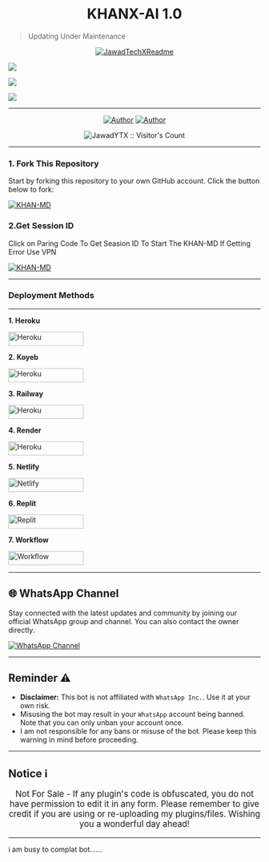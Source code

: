<p align="center">
  <h1 align="center">KHANX-AI 1.0</h1>
</p>

> Updating Under Maintenance 

<p align="center">
  <a href="https://github.com/JawadTechX"><img src="http://readme-typing-svg.herokuapp.com?color=red&center=true&vCenter=true&multiline=false&lines=KHANX-AI-+v1+MultiDevice;Developed+by+JawadTechX;Give+star+and+forks+this+Repo+🌟" alt="JawadTechXReadme"></a>
</p>

<a><img src='https://i.imgur.com/LyHic3i.gif'/></a>

<a><img src='https://files.catbox.moe/hzagwo.jpg'/></a>

<a><img src='https://i.imgur.com/LyHic3i.gif'/></a>

***

<p align="center">
<a href="https://github.com/JawadYTX"><img title="Author" src="https://img.shields.io/badge/JawadYTX-black?style=for-the-badge&logo=Github"></a> <a href="https://whatsapp.com/channel/0029VatOy2EAzNc2WcShQw1j"><img title="Author" src="https://img.shields.io/badge/CHANNEL-black?style=for-the-badge&logo=whatsapp"></a>

 <p align="center"><img src="https://profile-counter.glitch.me/{KHAN-MD}/count.svg" alt="JawadYTX :: Visitor's Count" old_src="https://profile-counter.glitch.me/{JawadYTX}/count.svg" /></p>

***

### 1. Fork This Repository

Start by forking this repository to your own GitHub account. Click the button below to fork:

  <a href="https://github.com/JawadYTX/KHANX-AI/fork"><img title="KHAN-MD" src="https://img.shields.io/badge/FORK-KHAN MD-h?color=blue&style=for-the-badge&logo=stackshare"></a>
  
### 2.Get Session ID

Click on Paring Code To Get Seasion ID To Start The KHAN-MD If Getting Error Use VPN

 <a href="https://khanx-pair.onrender.com/"><img title="KHAN-MD" src="https://img.shields.io/badge/PAIR-KHAN MD-h?color=red&style=for-the-badge&logo=whatsapp"></a>

---

### Deployment Methods 

---

**1. Heroku**

<p align="left">
<a href='https://dashboard.heroku.com/new?template=https://github.com/JawadYTX/KHANX-AI/tree/main' target="_blank"><img alt='Heroku' src='https://img.shields.io/badge/-heroku ‎ deploy-brown?style=for-the-badge&logo=heroku&logoColor=white'/< width=150 height=28/p></a>

**2. Koyeb**
  
<p align="left">
<a href='https://app.koyeb.com/services/deploy?type=git&repository=JawadYTX/KHANX-AI&ports=3000;http;/&env[SESSION_ID]=null&env[MODE]=public&env[AUTO_READ_STATUS]=true&env[SUDO_NB]=923448149931&env[ALIVE_IMG]=https://files.catbox.moe/hzagwo.jpg&env[AUTO_VOICE]=false&env[ALIVE_MSG]=KHAN-MD-IS-ALIVE&builder=dockerfile' target="_blank"><img alt='Heroku' src='https://img.shields.io/badge/-koyeb ‎ deploy-green?style=for-the-badge&logo=koyeb&logoColor=white'/< width=150 height=28/p></a>

**3. Railway**

<p align="left">
<a href='https://railway.app/new' target="_blank"><img alt='Heroku' src='https://img.shields.io/badge/-railway deploy-red?style=for-the-badge&logo=railway&logoColor=white'/< width=150 height=28/p></a>

**4. Render**
  
<p align="left">
<a href='https://dashboard.render.com/web/new' target="_blank"><img alt='Heroku' src='https://img.shields.io/badge/-Render deploy-black?style=for-the-badge&logo=render&logoColot=white'/< width=150 height=28/p></a>

**5. Netlify**
  
<p align="left">
<a href='https://app.netlify.com/' target="_blank"><img alt='Netlify' src='https://img.shields.io/badge/-Netlify Deploy-blue?style=for-the-badge&logo=netlify&logoColor=white'/< width=150 height=28/p></a> </a>

**6. Replit**

<p align="left">
<a href='https://replit.com/~' target="_blank"><img alt='Replit' src='https://img.shields.io/badge/-Replit Deploy-blue?style=for-the-badge&logo=replit&logoColor=white'/< width=150 height=28/p></a> </a>
 
 **7. Workflow**
 
<p align="left">
  <a href='https://github.com/JawadYTX/KHANX-AI/blob/main/WORKFLOW.md' target="_blank">
    <img alt='Workflow' src='https://img.shields.io/badge/-WorkFlow%20Deploy-blue?style=for-the-badge&logo=github&logoColor=white' width="150" height="28"/>
  </a>

***

## 🌐 WhatsApp Channel 

Stay connected with the latest updates and community by joining our official WhatsApp group and channel. You can also contact the owner directly.

[![WhatsApp Channel](https://img.shields.io/badge/Join-WhatsApp%20Channel-25D366?style=for-the-badge&logo=whatsapp)](https://whatsapp.com/channel/0029VatOy2EAzNc2WcShQw1j)

***

<h2 align="left">Reminder ⚠️</h2>
<p style="text-align: center; font-size: 1.2em;">

- **Disclaimer:** This bot is not affiliated with `WhatsApp Inc.`. Use it at your own risk.
- Misusing the bot may result in your `WhatsApp` account being banned. Note that you can only unban your account once.
- I am not responsible for any bans or misuse of the bot. Please keep this warning in mind before proceeding.

---

<h2 align="left">Notice ℹ️</h2>
<p style="text-align: center; font-size: 1.2em;">
  Not For Sale - If any plugin's code is obfuscated, you do not have permission to edit it in any form. Please remember to give credit if you are using or re-uploading my plugins/files. Wishing you a wonderful day ahead!</p>
  
---




i am busy to complat bot......
